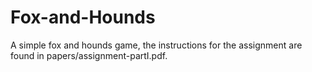 # Fox-and-Hounds
A simple fox and hounds game, the instructions for the assignment are found in papers/assignment-partI.pdf.
